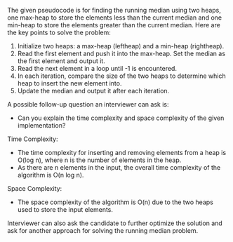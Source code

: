 The given pseudocode is for finding the running median using two heaps, one max-heap to store the elements less than the current median and one min-heap to store the elements greater than the current median. Here are the key points to solve the problem:

1. Initialize two heaps: a max-heap (leftheap) and a min-heap (rightheap).
2. Read the first element and push it into the max-heap. Set the median as the first element and output it.
3. Read the next element in a loop until -1 is encountered.
4. In each iteration, compare the size of the two heaps to determine which heap to insert the new element into.
5. Update the median and output it after each iteration.

A possible follow-up question an interviewer can ask is:
- Can you explain the time complexity and space complexity of the given implementation?

Time Complexity:
- The time complexity for inserting and removing elements from a heap is O(log n), where n is the number of elements in the heap.
- As there are n elements in the input, the overall time complexity of the algorithm is O(n log n).

Space Complexity:
- The space complexity of the algorithm is O(n) due to the two heaps used to store the input elements.

Interviewer can also ask the candidate to further optimize the solution and ask for another approach for solving the running median problem.